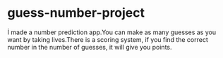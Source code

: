 # guess-number-project
 İ made a number prediction app.You can make as many guesses as you want by taking lives.There is a scoring system, if you find the correct number in the number of guesses, it will give you points.
